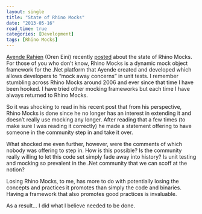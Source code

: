 ```yaml
---
layout: single
title: "State of Rhino Mocks"
date: "2013-05-16"
read_time: true
categories: [Development]
tags: [Rhino Mocks]
---
```


[Ayende Rahien](http://http://ayende.com/blog/) (Oren Eini) recently [posted](http://ayende.com/blog/161826/the-state-of-rhino-mocks) about the state of Rhino Mocks. 
For those of you who don’t know, Rhino Mocks is a dynamic mock object framework for the .Net platform that Ayende created and developed 
which allows developers to “mock away concerns” in unit tests. I remember stumbling across Rhino Mocks around 2006 and ever since that time I have been hooked. 
I have tried other mocking frameworks but each time I have always returned to Rhino Mocks.

So it was shocking to read in his recent post that from his perspective, Rhino Mocks is done since he no longer has an interest in extending it and doesn’t 
really use mocking any longer. After reading that a few times (to make sure I was reading it correctly) he made a statement offering to have someone in the 
community step in and take it over.

What shocked me even further, however, were the comments of which nobody was offering to step in. How is this possible? 
Is the community really willing to let this code set simply fade away into history? 
Is unit testing and mocking so prevalent in the .Net community that we can scoff at the notion?

Losing Rhino Mocks, to me, has more to do with potentially losing the concepts and practices it promotes than simply the code and binaries. 
Having a framework that also promotes good practices is invaluable.

As a result… I did what I believe needed to be done.
